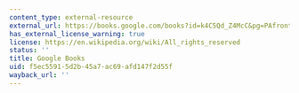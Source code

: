 ```yaml
---
content_type: external-resource
external_url: https://books.google.com/books?id=k4C5Qd_Z4McC&pg=PAfrontcover#v=onepage&q&f=false
has_external_license_warning: true
license: https://en.wikipedia.org/wiki/All_rights_reserved
status: ''
title: Google Books
uid: f5ec5591-5d2b-45a7-ac69-afd147f2d55f
wayback_url: ''
---
```

